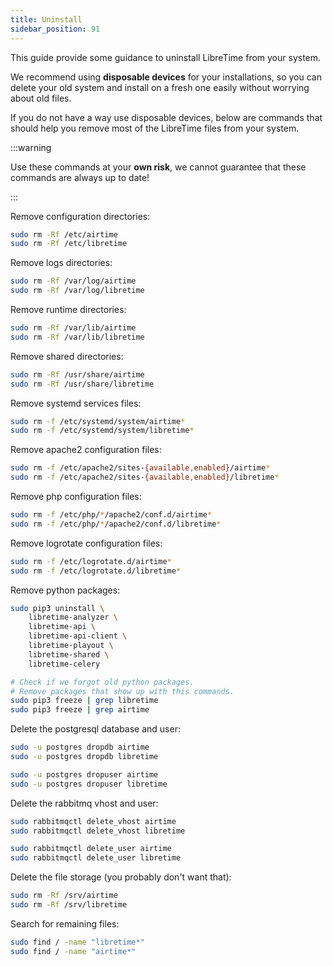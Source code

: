 ```yaml
---
title: Uninstall
sidebar_position: 91
---
```


This guide provide some guidance to uninstall LibreTime from your system.

We recommend using **disposable devices** for your installations, so you can delete your old system and install on a fresh one easily without worrying about old files.

If you do not have a way use disposable devices, below are commands that should help you remove most of the LibreTime files from your system.

:::warning

Use these commands at your **own risk**, we cannot guarantee that these commands are always up to date!

:::

Remove configuration directories:

```bash
sudo rm -Rf /etc/airtime
sudo rm -Rf /etc/libretime
```

Remove logs directories:

```bash
sudo rm -Rf /var/log/airtime
sudo rm -Rf /var/log/libretime
```

Remove runtime directories:

```bash
sudo rm -Rf /var/lib/airtime
sudo rm -Rf /var/lib/libretime
```

Remove shared directories:

```bash
sudo rm -Rf /usr/share/airtime
sudo rm -Rf /usr/share/libretime
```

Remove systemd services files:

```bash
sudo rm -f /etc/systemd/system/airtime*
sudo rm -f /etc/systemd/system/libretime*
```

Remove apache2 configuration files:

```bash
sudo rm -f /etc/apache2/sites-{available,enabled}/airtime*
sudo rm -f /etc/apache2/sites-{available,enabled}/libretime*
```

Remove php configuration files:

```bash
sudo rm -f /etc/php/*/apache2/conf.d/airtime*
sudo rm -f /etc/php/*/apache2/conf.d/libretime*
```

Remove logrotate configuration files:

```bash
sudo rm -f /etc/logrotate.d/airtime*
sudo rm -f /etc/logrotate.d/libretime*
```

Remove python packages:

```bash
sudo pip3 uninstall \
    libretime-analyzer \
    libretime-api \
    libretime-api-client \
    libretime-playout \
    libretime-shared \
    libretime-celery

# Check if we forgot old python packages.
# Remove packages that show up with this commands.
sudo pip3 freeze | grep libretime
sudo pip3 freeze | grep airtime
```

Delete the postgresql database and user:

```bash
sudo -u postgres dropdb airtime
sudo -u postgres dropdb libretime

sudo -u postgres dropuser airtime
sudo -u postgres dropuser libretime
```

Delete the rabbitmq vhost and user:

```bash
sudo rabbitmqctl delete_vhost airtime
sudo rabbitmqctl delete_vhost libretime

sudo rabbitmqctl delete_user airtime
sudo rabbitmqctl delete_user libretime
```

Delete the file storage (you probably don't want that):

```bash
sudo rm -Rf /srv/airtime
sudo rm -Rf /srv/libretime
```

Search for remaining files:

```bash
sudo find / -name "libretime*"
sudo find / -name "airtime*"
```
